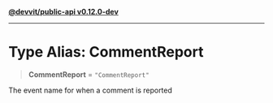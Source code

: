 [**@devvit/public-api v0.12.0-dev**](../README.md)

---

# Type Alias: CommentReport

> **CommentReport** = `"CommentReport"`

The event name for when a comment is reported
